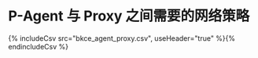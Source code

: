 # P-Agent 与 Proxy 之间需要的网络策略

{% includeCsv src="bkce_agent_proxy.csv",  useHeader="true" %}{% endincludeCsv %}
